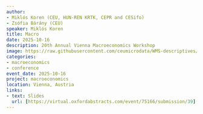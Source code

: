 ```yaml
---
author:
- Miklós Koren (CEU, HUN-REN KRTK, CEPR and CESifo)
- Zsófia Bárány (CEU)
speaker: Miklós Koren
title: Macro
date: 2025-10-16
description: 20th Annual Vienna Macroeconomics Workshop 
image: https://raw.githubusercontent.com/ceumicrodata/WMS-descriptives/refs/heads/main/output/fig/tozsde.jpg
categories: 
- macroeconomics
- conference
event_date: 2025-10-16 
project: macroeconomics
location: Vienna, Austria
links:
- text: Slides
  url: [https://virtual.oxfordabstracts.com/event/75166/submission/39](https://sites.google.com/site/viennamacrocafe/)
---
```

